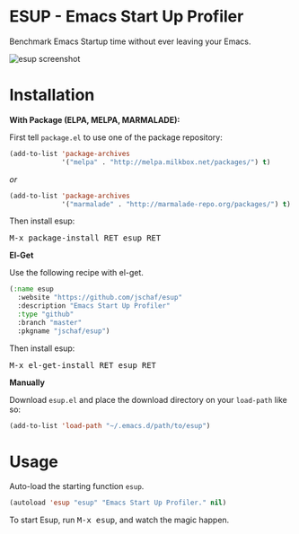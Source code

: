 ESUP - Emacs Start Up Profiler
==============================

Benchmark Emacs Startup time without ever leaving your Emacs.

![esup screenshot](./esup-screenshot.png "esup screenshot")

Installation
============

**With Package (ELPA, MELPA, MARMALADE):**

First tell `package.el` to use one of the package repository:

```lisp
(add-to-list 'package-archives
             '("melpa" . "http://melpa.milkbox.net/packages/") t)
```

*or*

```lisp
(add-to-list 'package-archives
             '("marmalade" . "http://marmalade-repo.org/packages/") t)
```

Then install esup:

<kbd>M-x package-install RET esup RET</kbd>

**El-Get**

Use the following recipe with el-get.

```lisp
(:name esup
  :website "https://github.com/jschaf/esup"
  :description "Emacs Start Up Profiler"
  :type "github"
  :branch "master"
  :pkgname "jschaf/esup")
```

Then install esup:

<kbd>M-x el-get-install RET esup RET</kbd>

**Manually**

Download `esup.el` and place the download directory on your
`load-path` like so:

```lisp
(add-to-list 'load-path "~/.emacs.d/path/to/esup")
```

Usage
=====

Auto-load the starting function `esup`.
    
```lisp
(autoload 'esup "esup" "Emacs Start Up Profiler." nil)
```

To start Esup, run <kbd>M-x esup</kbd>, and watch the magic happen.
